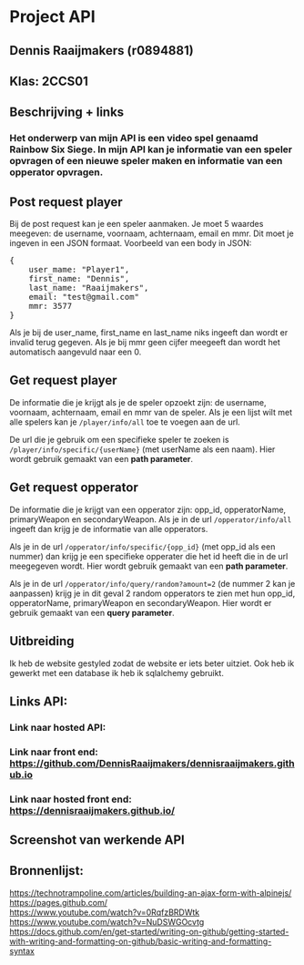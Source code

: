 # Project API
## Dennis Raaijmakers (r0894881)
## Klas: 2CCS01

## Beschrijving + links
### Het onderwerp van mijn API is een video spel genaamd Rainbow Six Siege. In mijn API kan je informatie van een speler opvragen of een nieuwe speler maken en informatie van een opperator opvragen.

## Post request player
Bij de post request kan je een speler aanmaken. Je moet 5 waardes meegeven: de username, voornaam, achternaam, email en mmr. Dit moet je ingeven in een JSON formaat.
Voorbeeld van een body in JSON:
<pre>
{
    user_mame: "Player1",
    first_name: "Dennis",
    last_name: "Raaijmakers",
    email: "test@gmail.com"
    mmr: 3577
}
</pre>
Als je bij de user_name, first_name en last_name niks ingeeft dan wordt er invalid terug gegeven. Als je bij mmr geen cijfer meegeeft dan wordt het automatisch aangevuld naar een 0.
## Get request player
De informatie die je krijgt als je de speler opzoekt zijn: de username, voornaam, achternaam, email en mmr van de speler. 
Als je een lijst wilt met alle spelers kan je `/player/info/all` toe te voegen aan de url.

De url die je gebruik om een specifieke speler te zoeken is `/player/info/specific/{userName}` (met userName als een naam). Hier wordt gebruik gemaakt van een **path parameter**.

## Get request opperator
De informatie die je krijgt van een opperator zijn: opp_id, opperatorName, primaryWeapon en secondaryWeapon.
Als je in de url `/opperator/info/all` ingeeft dan krijg je de informatie van alle opperators.

Als je in de url `/opperator/info/specific/{opp_id}` (met opp_id als een nummer) dan krijg je een specifieke opperater die het id heeft die in de url meegegeven wordt. Hier wordt gebruik gemaakt van een **path parameter**.

Als je in de url `/opperator/info/query/random?amount=2` (de nummer 2 kan je aanpassen) krijg je in dit geval 2 random opperators te zien met hun opp_id, opperatorName, primaryWeapon en secondaryWeapon. Hier wordt er gebruik gemaakt van een **query parameter**.

## Uitbreiding
Ik heb de website gestyled zodat de website er iets beter uitziet.
Ook heb ik gewerkt met een database ik heb ik sqlalchemy gebruikt.

## Links API:
### Link naar hosted API:
### Link naar front end: https://github.com/DennisRaaijmakers/dennisraaijmakers.github.io
### Link naar hosted front end: https://dennisraaijmakers.github.io/

## Screenshot van werkende API



## Bronnenlijst: 
https://technotrampoline.com/articles/building-an-ajax-form-with-alpinejs/ <br />
https://pages.github.com/ <br />
https://www.youtube.com/watch?v=0RqfzBRDWtk <br />
https://www.youtube.com/watch?v=NuDSWGOcvtg <br />
https://docs.github.com/en/get-started/writing-on-github/getting-started-with-writing-and-formatting-on-github/basic-writing-and-formatting-syntax <br />
